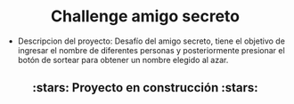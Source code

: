 <h1 align="center"> Challenge amigo secreto </h1>

- Descripcion del proyecto: Desafío del amigo secreto, tiene el objetivo de ingresar el nombre de diferentes personas y posteriormente presionar el botón de sortear para obtener un nombre elegido al azar.

<h2 align="center">
:stars: Proyecto en construcción :stars:
</h2>
